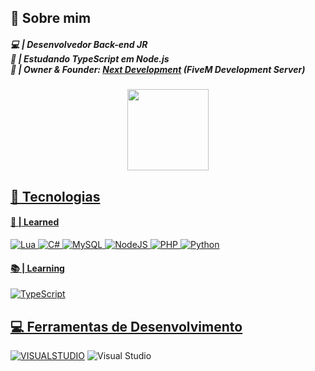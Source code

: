 ## 👋 Sobre mim

##### 💻 | Desenvolvedor Back-end JR <br>🥽 | Estudando TypeScript em Node.js <br>👑 | Owner & Founder: <a href="https://discord.gg/3uJ4tD9hs7">Next Development</a> (FiveM Development Server)

<div align="center">
  <a href="https://github.com/caiozinn1">
  <img height="130em" src="https://github-readme-stats.vercel.app/api/top-langs/?username=caiozinn1&layout=compact&langs_count=7&theme=dark"/>
</div>

## 🔧 Tecnologias

#### 🧬 | Learned
![Lua](https://img.shields.io/badge/lua-%232C2D72.svg?style=for-the-badge&logo=lua&logoColor=white) ![C#](https://img.shields.io/badge/c%23-%23239120.svg?style=for-the-badge&logo=csharp&logoColor=white)
![MySQL](https://img.shields.io/badge/mysql-%2300f.svg?style=for-the-badge&logo=mysql&logoColor=white) ![NodeJS](https://img.shields.io/badge/node.js-6DA55F?style=for-the-badge&logo=node.js&logoColor=white)
![PHP](https://img.shields.io/badge/php-%23777BB4.svg?style=for-the-badge&logo=php&logoColor=white) ![Python](https://img.shields.io/badge/python-3670A0?style=for-the-badge&logo=python&logoColor=ffdd54)

#### 📚 | Learning
 ![TypeScript](https://img.shields.io/badge/typescript-%23007ACC.svg?style=for-the-badge&logo=typescript&logoColor=white)

## 💻 Ferramentas de Desenvolvimento

[![VISUALSTUDIO](https://img.shields.io/badge/Visual_Studio_Code-0078D4?style=for-the-badge&logo=visual%20studio%20code&logoColor=white)](https://code.visualstudio.com/) ![Visual Studio](https://img.shields.io/badge/Visual%20Studio-5C2D91.svg?style=for-the-badge&logo=visual-studio&logoColor=white)
